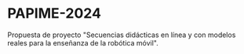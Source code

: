 # PAPIME-2024
Propuesta de proyecto "Secuencias didácticas en línea y con modelos reales para la enseñanza de la robótica móvil". 
